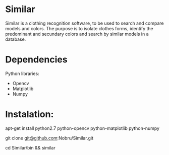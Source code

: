 Similar
=======

Similar is a clothing recognition software, to be used to search and compare models and colors. The purpose is to isolate clothes forms, identify the predominant and secundary colors and search by similar models in a database.

# Dependencies

Python libraries:

- Opencv
- Matplotlib
- Numpy

# Instalation:

apt-get install python2.7 python-opencv python-matplotlib python-numpy

git clone git@github.com:Nobru/Similar.git

cd Similar/bin && similar

